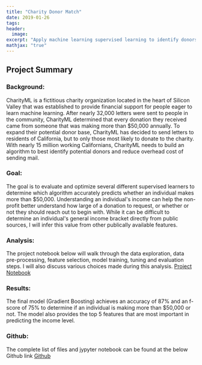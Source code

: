 ```yaml
---
title: "Charity Donor Match"
date: 2019-01-26
tags:
header:
  image:
excerpt: "Apply machine learning supervised learning to identify donors for a charity organization by predicting income based on census data"
mathjax: "true"
---
```


## Project Summary

### Background:
CharityML is a fictitious charity organization located in the heart of Silicon Valley that was established to provide financial support for people eager to learn machine learning. After nearly 32,000 letters were sent to people in the community, CharityML determined that every donation they received came from someone that was making more than $50,000 annually. To expand their potential donor base, CharityML has decided to send letters to residents of California, but to only those most likely to donate to the charity. With nearly 15 million working Californians, CharityML needs to build an algorithm to best identify potential donors and reduce overhead cost of sending mail.

### Goal:
The goal is to evaluate and optimize several different supervised learners to determine which algorithm accurately predicts whether an individual makes more than $50,000. Understanding an individual's income can help the non-profit better understand how large of a donation to request, or whether or not they should reach out to begin with. While it can be difficult to determine an individual's general income bracket directly from public sources, I will infer this value from other publically available features.

### Analysis:
The project notebook below will walk through the data exploration, data pre-processing, feature selection, model training, tuning and evaluation steps. I will also discuss various choices made during this analysis.
[Project Notebook](https://fk85-portfolio.s3.us-east-2.amazonaws.com/finding_donors.html)

### Results:
The final model (Gradient Boosting) achieves an accuracy of 87% and an f-score of 75% to determine if an individual is making more than $50,000 or not. The model also provides the top 5 features that are most important in predicting the income level.

### Github:
The complete list of files and jypyter notebook can be found at the below Github link
[Github](https://github.com/FK85/charity-donor-match)
